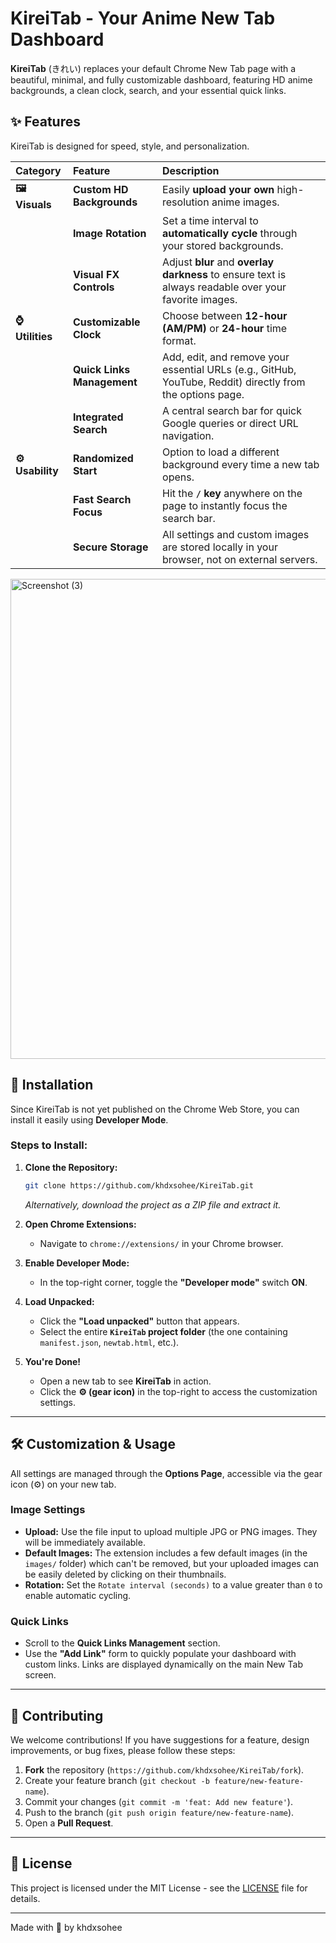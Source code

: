 
# KireiTab - Your Anime New Tab Dashboard

**KireiTab** (きれい) replaces your default Chrome New Tab page with a beautiful, minimal, and fully customizable dashboard, featuring HD anime backgrounds, a clean clock, search, and your essential quick links.

[](https://www.google.com/search?q=https://github.com/khdxsohee/KireiTab/blob/main/LICENSE)
[](https://github.com/khdxsohee/KireiTab)
[](https://github.com/khdxsohee/KireiTab)

## ✨ Features

KireiTab is designed for speed, style, and personalization.

| Category | Feature | Description |
| :--- | :--- | :--- |
| **🖼️ Visuals** | **Custom HD Backgrounds** | Easily **upload your own** high-resolution anime images. |
| | **Image Rotation** | Set a time interval to **automatically cycle** through your stored backgrounds. |
| | **Visual FX Controls** | Adjust **blur** and **overlay darkness** to ensure text is always readable over your favorite images. |
| **⌚ Utilities** | **Customizable Clock** | Choose between **12-hour (AM/PM)** or **24-hour** time format. |
| | **Quick Links Management** | Add, edit, and remove your essential URLs (e.g., GitHub, YouTube, Reddit) directly from the options page. |
| | **Integrated Search** | A central search bar for quick Google queries or direct URL navigation. |
| **⚙️ Usability** | **Randomized Start** | Option to load a different background every time a new tab opens. |
| | **Fast Search Focus** | Hit the **`/` key** anywhere on the page to instantly focus the search bar. |
| | **Secure Storage** | All settings and custom images are stored locally in your browser, not on external servers. |
<img width="1366" height="768" alt="Screenshot (3)" src="https://github.com/user-attachments/assets/3bd5737b-a16e-4222-9ba5-7f0eec3a09a2" />

## 🚀 Installation

Since KireiTab is not yet published on the Chrome Web Store, you can install it easily using **Developer Mode**.

### Steps to Install:

1.  **Clone the Repository:**

    ```bash
    git clone https://github.com/khdxsohee/KireiTab.git
    ```

    *Alternatively, download the project as a ZIP file and extract it.*

2.  **Open Chrome Extensions:**

      * Navigate to `chrome://extensions/` in your Chrome browser.

3.  **Enable Developer Mode:**

      * In the top-right corner, toggle the **"Developer mode"** switch **ON**.

4.  **Load Unpacked:**

      * Click the **"Load unpacked"** button that appears.
      * Select the entire **`KireiTab` project folder** (the one containing `manifest.json`, `newtab.html`, etc.).

5.  **You're Done\!**

      * Open a new tab to see **KireiTab** in action.
      * Click the **⚙️ (gear icon)** in the top-right to access the customization settings.

-----

## 🛠️ Customization & Usage

All settings are managed through the **Options Page**, accessible via the gear icon (⚙️) on your new tab.

### Image Settings

  * **Upload:** Use the file input to upload multiple JPG or PNG images. They will be immediately available.
  * **Default Images:** The extension includes a few default images (in the `images/` folder) which can't be removed, but your uploaded images can be easily deleted by clicking on their thumbnails.
  * **Rotation:** Set the `Rotate interval (seconds)` to a value greater than `0` to enable automatic cycling.

### Quick Links

  * Scroll to the **Quick Links Management** section.
  * Use the **"Add Link"** form to quickly populate your dashboard with custom links. Links are displayed dynamically on the main New Tab screen.

-----

## 🤝 Contributing

We welcome contributions\! If you have suggestions for a feature, design improvements, or bug fixes, please follow these steps:

1.  **Fork** the repository (`https://github.com/khdxsohee/KireiTab/fork`).
2.  Create your feature branch (`git checkout -b feature/new-feature-name`).
3.  Commit your changes (`git commit -m 'feat: Add new feature'`).
4.  Push to the branch (`git push origin feature/new-feature-name`).
5.  Open a **Pull Request**.

-----

## 📄 License

This project is licensed under the MIT License - see the [LICENSE](https://www.google.com/search?q=https://github.com/khdxsohee/KireiTab/blob/main/LICENSE) file for details.

-----

Made with 💙 by khdxsohee
